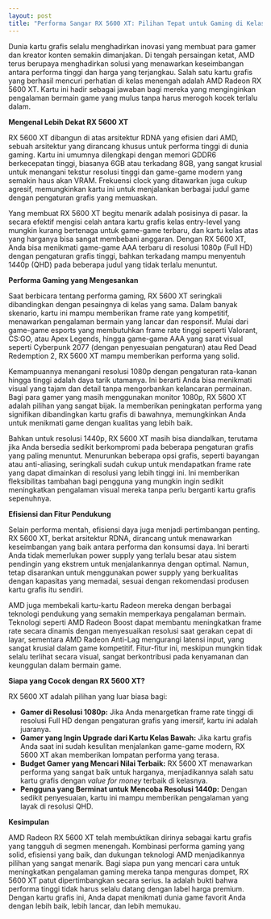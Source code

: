 ```yaml
---
layout: post
title: "Performa Sangar RX 5600 XT: Pilihan Tepat untuk Gaming di Kelas Menengah"
---
```


Dunia kartu grafis selalu menghadirkan inovasi yang membuat para gamer dan kreator konten semakin dimanjakan. Di tengah persaingan ketat, AMD terus berupaya menghadirkan solusi yang menawarkan keseimbangan antara performa tinggi dan harga yang terjangkau. Salah satu kartu grafis yang berhasil mencuri perhatian di kelas menengah adalah AMD Radeon RX 5600 XT. Kartu ini hadir sebagai jawaban bagi mereka yang menginginkan pengalaman bermain game yang mulus tanpa harus merogoh kocek terlalu dalam.

**Mengenal Lebih Dekat RX 5600 XT**

RX 5600 XT dibangun di atas arsitektur RDNA yang efisien dari AMD, sebuah arsitektur yang dirancang khusus untuk performa tinggi di dunia gaming. Kartu ini umumnya dilengkapi dengan memori GDDR6 berkecepatan tinggi, biasanya 6GB atau terkadang 8GB, yang sangat krusial untuk menangani tekstur resolusi tinggi dan game-game modern yang semakin haus akan VRAM. Frekuensi clock yang ditawarkan juga cukup agresif, memungkinkan kartu ini untuk menjalankan berbagai judul game dengan pengaturan grafis yang memuaskan.

Yang membuat RX 5600 XT begitu menarik adalah posisinya di pasar. Ia secara efektif mengisi celah antara kartu grafis kelas entry-level yang mungkin kurang bertenaga untuk game-game terbaru, dan kartu kelas atas yang harganya bisa sangat membebani anggaran. Dengan RX 5600 XT, Anda bisa menikmati game-game AAA terbaru di resolusi 1080p (Full HD) dengan pengaturan grafis tinggi, bahkan terkadang mampu menyentuh 1440p (QHD) pada beberapa judul yang tidak terlalu menuntut.

**Performa Gaming yang Mengesankan**

Saat berbicara tentang performa gaming, RX 5600 XT seringkali dibandingkan dengan pesaingnya di kelas yang sama. Dalam banyak skenario, kartu ini mampu memberikan frame rate yang kompetitif, menawarkan pengalaman bermain yang lancar dan responsif. Mulai dari game-game esports yang membutuhkan frame rate tinggi seperti Valorant, CS:GO, atau Apex Legends, hingga game-game AAA yang sarat visual seperti Cyberpunk 2077 (dengan penyesuaian pengaturan) atau Red Dead Redemption 2, RX 5600 XT mampu memberikan performa yang solid.

Kemampuannya menangani resolusi 1080p dengan pengaturan rata-kanan hingga tinggi adalah daya tarik utamanya. Ini berarti Anda bisa menikmati visual yang tajam dan detail tanpa mengorbankan kelancaran permainan. Bagi para gamer yang masih menggunakan monitor 1080p, RX 5600 XT adalah pilihan yang sangat bijak. Ia memberikan peningkatan performa yang signifikan dibandingkan kartu grafis di bawahnya, memungkinkan Anda untuk menikmati game dengan kualitas yang lebih baik.

Bahkan untuk resolusi 1440p, RX 5600 XT masih bisa diandalkan, terutama jika Anda bersedia sedikit berkompromi pada beberapa pengaturan grafis yang paling menuntut. Menurunkan beberapa opsi grafis, seperti bayangan atau anti-aliasing, seringkali sudah cukup untuk mendapatkan frame rate yang dapat dimainkan di resolusi yang lebih tinggi ini. Ini memberikan fleksibilitas tambahan bagi pengguna yang mungkin ingin sedikit meningkatkan pengalaman visual mereka tanpa perlu berganti kartu grafis sepenuhnya.

**Efisiensi dan Fitur Pendukung**

Selain performa mentah, efisiensi daya juga menjadi pertimbangan penting. RX 5600 XT, berkat arsitektur RDNA, dirancang untuk menawarkan keseimbangan yang baik antara performa dan konsumsi daya. Ini berarti Anda tidak memerlukan power supply yang terlalu besar atau sistem pendingin yang ekstrem untuk menjalankannya dengan optimal. Namun, tetap disarankan untuk menggunakan power supply yang berkualitas dengan kapasitas yang memadai, sesuai dengan rekomendasi produsen kartu grafis itu sendiri.

AMD juga membekali kartu-kartu Radeon mereka dengan berbagai teknologi pendukung yang semakin memperkaya pengalaman bermain. Teknologi seperti AMD Radeon Boost dapat membantu meningkatkan frame rate secara dinamis dengan menyesuaikan resolusi saat gerakan cepat di layar, sementara AMD Radeon Anti-Lag mengurangi latensi input, yang sangat krusial dalam game kompetitif. Fitur-fitur ini, meskipun mungkin tidak selalu terlihat secara visual, sangat berkontribusi pada kenyamanan dan keunggulan dalam bermain game.

**Siapa yang Cocok dengan RX 5600 XT?**

RX 5600 XT adalah pilihan yang luar biasa bagi:

*   **Gamer di Resolusi 1080p:** Jika Anda menargetkan frame rate tinggi di resolusi Full HD dengan pengaturan grafis yang imersif, kartu ini adalah juaranya.
*   **Gamer yang Ingin Upgrade dari Kartu Kelas Bawah:** Jika kartu grafis Anda saat ini sudah kesulitan menjalankan game-game modern, RX 5600 XT akan memberikan lompatan performa yang terasa.
*   **Budget Gamer yang Mencari Nilai Terbaik:** RX 5600 XT menawarkan performa yang sangat baik untuk harganya, menjadikannya salah satu kartu grafis dengan *value for money* terbaik di kelasnya.
*   **Pengguna yang Berminat untuk Mencoba Resolusi 1440p:** Dengan sedikit penyesuaian, kartu ini mampu memberikan pengalaman yang layak di resolusi QHD.

**Kesimpulan**

AMD Radeon RX 5600 XT telah membuktikan dirinya sebagai kartu grafis yang tangguh di segmen menengah. Kombinasi performa gaming yang solid, efisiensi yang baik, dan dukungan teknologi AMD menjadikannya pilihan yang sangat menarik. Bagi siapa pun yang mencari cara untuk meningkatkan pengalaman gaming mereka tanpa menguras dompet, RX 5600 XT patut dipertimbangkan secara serius. Ia adalah bukti bahwa performa tinggi tidak harus selalu datang dengan label harga premium. Dengan kartu grafis ini, Anda dapat menikmati dunia game favorit Anda dengan lebih baik, lebih lancar, dan lebih memukau.
